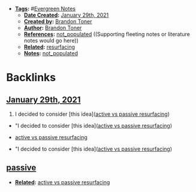 - **[Tags](<Tags.md>):** #[Evergreen Notes](<Evergreen Notes.md>)
    - **[Date Created](<Date Created.md>):** [January 29th, 2021](<January 29th, 2021.md>)
    - **[Created by](<Created by.md>):** [Brandon Toner](<Brandon Toner.md>)
    - **[Author](<Author.md>):** [Brandon Toner](<Brandon Toner.md>)
    - **[References](<References.md>):** [not_populated](<not_populated.md>) ((Supporting fleeting notes or literature notes would go here))
    - **[Related](<Related.md>):** [resurfacing](<resurfacing.md>)
    - **[Notes](<Notes.md>):** [not_populated](<not_populated.md>)

# Backlinks
## [January 29th, 2021](<January 29th, 2021.md>)
1. I decided to consider [this idea]([active vs passive resurfacing](<active vs passive resurfacing.md>))

- "I decided to consider [this idea]([active vs passive resurfacing](<active vs passive resurfacing.md>))

- [active vs passive resurfacing](<active vs passive resurfacing.md>)

- "I decided to consider [this idea]([active vs passive resurfacing](<active vs passive resurfacing.md>))

## [passive](<passive.md>)
- **[Related](<Related.md>):** [active vs passive resurfacing](<active vs passive resurfacing.md>)

